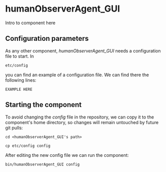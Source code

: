 # humanObserverAgent_GUI
Intro to component here


## Configuration parameters
As any other component, *humanObserverAgent_GUI* needs a configuration file to start. In
```
etc/config
```
you can find an example of a configuration file. We can find there the following lines:
```
EXAMPLE HERE
```

## Starting the component
To avoid changing the *config* file in the repository, we can copy it to the component's home directory, so changes will remain untouched by future git pulls:

```
cd <humanObserverAgent_GUI's path> 
```
```
cp etc/config config
```

After editing the new config file we can run the component:

```
bin/humanObserverAgent_GUI config
```
